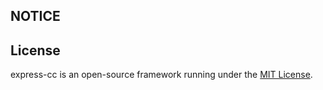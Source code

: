 ## NOTICE



## License

express-cc is an open-source framework running under the [MIT License](https://opensource.org/licenses/MIT).
